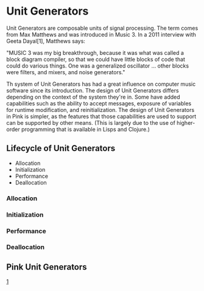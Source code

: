 # Unit Generators

Unit Generators are composable units of signal processing. The term comes from Max Matthews and was introduced in Music 3. In a 2011 interview with Geeta Dayal[1], Matthews says:

"MUSIC 3 was my big breakthrough, because it was what was called a block diagram compiler, so that we could have little blocks of code that could do various things. One was a generalized oscillator … other blocks were filters, and mixers, and noise generators."

Th system of Unit Generators has had a great influence on computer music software since its introduction. The design of Unit Generators differs depending on the context of the system they're in.  Some have added capabilities such as the ability to accept messages, exposure of variables for runtime modification, and reinitialization.  The design of Unit Generators in Pink is simpler, as the features that those capabilities are used to support can be supported by other means.  (This is largely due to the use of higher-order programming that is available in Lisps and Clojure.) 

## Lifecycle of Unit Generators

* Allocation
* Initialization
* Performance
* Deallocation

### Allocation



### Initialization



### Performance



### Deallocation

## Pink Unit Generators


[1](http://blog.frieze.com/max-mathews)
